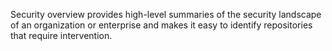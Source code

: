 Security overview provides high-level summaries of the security landscape of an organization or enterprise and makes it easy to identify repositories that require intervention.
